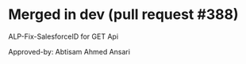 # Merged in dev (pull request #388)

ALP-Fix-SalesforceID for GET Api

Approved-by: Abtisam Ahmed Ansari
